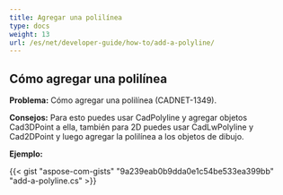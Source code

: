 ```yaml
---
title: Agregar una polilínea
type: docs
weight: 13
url: /es/net/developer-guide/how-to/add-a-polyline/
---
```


## **Cómo agregar una polilínea**

**Problema:** Cómo agregar una polilínea (CADNET-1349).

**Consejos:** Para esto puedes usar CadPolyline y agregar objetos Cad3DPoint a ella, también para 2D puedes usar CadLwPolyline y Cad2DPoint y luego agregar la polilínea a los objetos de dibujo.

**Ejemplo:**

{{< gist "aspose-com-gists" "9a239eab0b9dda0e1c54be533ea399bb" "add-a-polyline.cs" >}}
